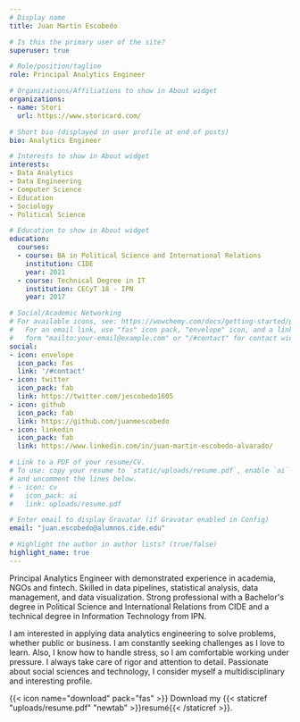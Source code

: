 ```yaml
---
# Display name
title: Juan Martín Escobedo

# Is this the primary user of the site?
superuser: true

# Role/position/tagline
role: Principal Analytics Engineer

# Organizations/Affiliations to show in About widget
organizations:
- name: Stori
  url: https://www.storicard.com/

# Short bio (displayed in user profile at end of posts)
bio: Analytics Engineer

# Interests to show in About widget
interests:
- Data Analytics
- Data Engineering
- Computer Science
- Education
- Sociology
- Political Science

# Education to show in About widget
education:
  courses:
  - course: BA in Political Science and International Relations
    institution: CIDE
    year: 2021
  - course: Technical Degree in IT
    institution: CECyT 18 - IPN
    year: 2017

# Social/Academic Networking
# For available icons, see: https://wowchemy.com/docs/getting-started/page-builder/#icons
#   For an email link, use "fas" icon pack, "envelope" icon, and a link in the
#   form "mailto:your-email@example.com" or "/#contact" for contact widget.
social:
- icon: envelope
  icon_pack: fas
  link: '/#contact'
- icon: twitter
  icon_pack: fab
  link: https://twitter.com/jescobedo1605
- icon: github
  icon_pack: fab
  link: https://github.com/juanmescobedo
- icon: linkedin
  icon_pack: fab
  link: https://www.linkedin.com/in/juan-martin-escobedo-alvarado/

# Link to a PDF of your resume/CV.
# To use: copy your resume to `static/uploads/resume.pdf`, enable `ai` icons in `params.toml`, 
# and uncomment the lines below.
# - icon: cv
#   icon_pack: ai
#   link: uploads/resume.pdf

# Enter email to display Gravatar (if Gravatar enabled in Config)
email: "juan.escobedo@alumnos.cide.edu"

# Highlight the author in author lists? (true/false)
highlight_name: true
---
```


Principal Analytics Engineer with demonstrated experience in academia, NGOs and fintech. Skilled in data pipelines, statistical analysis, data management, and data visualization. Strong professional with a Bachelor's degree in Political Science and International Relations from CIDE and a technical degree in Information Technology from IPN.

I am interested in applying data analytics engineering to solve problems, whether public or business. I am constantly seeking challenges as I love to learn. Also, I know how to handle stress, so I am comfortable working under pressure. I always take care of rigor and attention to detail. Passionate about social sciences and technology, I consider myself a multidisciplinary and interesting profile.

{{< icon name="download" pack="fas" >}} Download my {{< staticref "uploads/resume.pdf" "newtab" >}}resumé{{< /staticref >}}.

